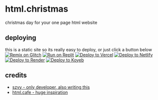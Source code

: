 # html.christmas

christmas day for your one page html website

## deploying

this is a static site so its really easy to deploy, or just click a button below <br>
[![Remix on Glitch](https://binbashbanana.github.io/deploy-buttons/buttons/remade/glitch.svg)](https://glitch.com/edit/#!/import/github/szvy/html.christmas) 
[![Run on Replit](https://binbashbanana.github.io/deploy-buttons/buttons/remade/replit.svg)](https://replit.com/github/szvy/html.christmas)
[![Deploy to Vercel](https://binbashbanana.github.io/deploy-buttons/buttons/remade/vercel.svg)](https://vercel.com/new/clone?repository-url=https://github.com/szvy/html.christmas)
[![Deploy to Netlify](https://binbashbanana.github.io/deploy-buttons/buttons/remade/netlify.svg)](https://app.netlify.com/start/deploy?repository=https://github.com/szvy/html.christmas)
[![Deploy to Render](https://binbashbanana.github.io/deploy-buttons/buttons/remade/render.svg)](https://render.com/deploy?repo=https://github.com/szvy/html.christmas)
[![Deploy to Koyeb](https://binbashbanana.github.io/deploy-buttons/buttons/remade/koyeb.svg)](https://app.koyeb.com/deploy?type=git&repository=github.com/szvy/html.christmas&branch=main&name=htmlchristmas)

## credits

* [szvy - only developer, also writing this](https://github.com/szvy)
* [html.cafe - huge inspiration](https://html.cafe)
